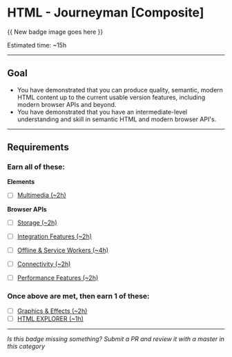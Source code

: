 # HTML - Journeyman [Composite]

{{ New badge image goes here }}
<!-- TODO: design new V2 HTML badge before this releases -->

Estimated time: ~15h

-----


## Goal
- You have demonstrated that you can produce quality, semantic, modern HTML content up to the current usable version features, including modern browser APIs and beyond.
- You have demonstrated that you have an intermediate-level understanding and skill in semantic HTML and modern browser API's.


-----


## Requirements

### Earn all of these:

**Elements**

- [ ] [Multimedia (~2h)](_micro_multimedia.md)

**Browser APIs**

- [ ] [Storage (~2h)](_micro_storage.md)
- [ ] [Integration Features (~2h)](_micro_integration-features.md)
- [ ] [Offline & Service Workers (~4h)](_micro_offline-service-workers.md)
- [ ] [Connectivity (~2h)](_micro_connectivity.md)
- [ ] [Performance Features (~2h)](_micro_performance-features.md)


### Once above are met, then earn 1 of these:
- [ ] [Graphics & Effects (~2h)](_micro_graphics-effects.md)
- [ ] [HTML EXPLORER (~1h)](_micro_EXPLORER.md)

-----

  *Is this badge missing something? Submit a PR and review it with a master in this category*
